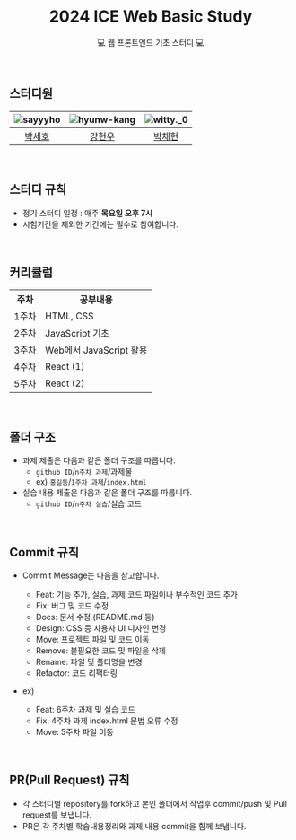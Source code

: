 <div align="center">

# 2024 ICE Web Basic Study

💻 웹 프론트엔드 기초 스터디 💻

</div>
<br>

## 스터디원

| ![sayyyho](https://github.com/sayyyho.png) | ![hyunw-kang](https://github.com/hyunw-kang.png) | ![witty._0](https://github.com/lwittyl.png) |
| :----------------------------------------: | :----------------------------------------------: | :-----------------------------------------: |
|    [박세호](https://github.com/sayyyho)    |     [강현우](https://github.com/hyunw-kang)      |    [박채현](https://github.com/witty._0)    |

<br>

## 스터디 규칙

- 정기 스터디 일정 : 매주 **목요일 오후 7시**
- 시험기간을 제외한 기간에는 필수로 참여합니다.

<!-- 까지 해당 주 학습내용(내용 정리, 실습 코드) 및 과제 PR을 보냅니다.
  - 만약 이전 과제의 수정 요청이 들어왔다면 함께 수정하여 제출합니다.
  - 아래의 `폴더 구조`, `Commit 규칙`, `PR 규칙`을 준수해주세요!
- 스터디는 매주 목요일 정기 세미나가 종료된 후 진행됩니다. -->
<br>

## 커리큘럼

<table>
  <tr>
    <th>주차</th>
    <th>공부내용</th>
  </tr>
  <tr>
    <td>1주차</td>
    <td>HTML, CSS</td>
  </tr>
   <tr>
    <td>2주차</td>
    <td>JavaScript 기초</td>
  </tr>
   <tr>
    <td>3주차</td>
    <td>Web에서 JavaScript 활용</td>
  </tr>
  <tr>
    <td>4주차</td>
    <td>React (1)</td>
  </tr>
   <tr>
    <td>5주차</td>
    <td>React (2)</td>
  </tr>

</table>

<br>

## 폴더 구조

- 과제 제출은 다음과 같은 폴더 구조를 따릅니다.
  - `github ID`/`n주차 과제`/과제물
  - ex) `홍길동`/`1주차 과제`/`index.html`
- 실습 내용 제출은 다음과 같은 폴더 구조를 따릅니다.
  - `github ID`/`n주차 실습`/실습 코드

<br>

## Commit 규칙

- Commit Message는 다음을 참고합니다.

  - Feat: 기능 추가, 실습, 과제 코드 파일이나 부수적인 코드 추가
  - Fix: 버그 및 코드 수정
  - Docs: 문서 수정 (README.md 등)
  - Design: CSS 등 사용자 UI 디자인 변경
  - Move: 프로젝트 파일 및 코드 이동
  - Remove: 불필요한 코드 및 파일을 삭제
  - Rename: 파일 및 폴더명을 변경
  - Refactor: 코드 리팩터링

- ex)
  - Feat: 6주차 과제 및 실습 코드
  - Fix: 4주차 과제 index.html 문법 오류 수정
  - Move: 5주차 파일 이동

<br>

## PR(Pull Request) 규칙

- 각 스터디별 repository를 fork하고 본인 폴더에서 작업후 commit/push 및 Pull request를 보냅니다.
- PR은 각 주차별 학습내용정리와 과제 내용 commit을 함께 보냅니다.
